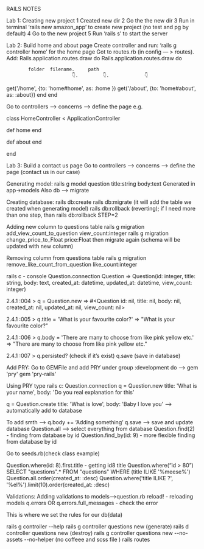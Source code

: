 RAILS NOTES

Lab 1:  Creating new project
1 Created new dir
2 Go the the new dir
3 Run in terminal ‘rails new amazon_app’ to create new project (no test and pg by default)
4 Go to the new project
5 Run ‘rails s’ to start the server

Lab 2: Build home and about page
Create controller and run: ‘rails g controller home’ for the home page
Got to routes.rb (in config — > routes). Add:
Rails.application.routes.draw do
  Rails.application.routes.draw do

			folder	filename.     path
                            👇.         👇.             👇
get('/home', {to: 'home#home', as: :home })
    get('/about', {to: 'home#about', as: :about})
  end
end



Go to controllers —> concerns —> define the page e.g.

class HomeController < ApplicationController

  def home
  end

  def about
  end

end



Lab 3: Build a contact us page
Go to controllers —> concerns —> define the page (contact us in our case)

Generating model:
rails g model question title:string body:text
Generated in app->models
Also db —> migrate

Creating database:
rails db:create
rails db:migrate (it will add the table we created when generating model)
rails db:rollback (reverting); if I need more than one step, than rails db:rollback STEP=2

Adding new column to questions table
rails g migration add_view_count_to_question view_count:integer
rails g migration change_price_to_Float price:Float
then migrate again (schema will be updated with new column)

Removing column from questions table
rails g migration remove_like_count_from_question like_count:integer

rails c - console
Question.connection
Question
 => Question(id: integer, title: string, body: text, created_at: datetime, updated_at: datetime, view_count: integer)

2.4.1 :004 > q = Question.new
 => #<Question id: nil, title: nil, body: nil, created_at: nil, updated_at: nil, view_count: nil>

2.4.1 :005 > q.title = 'What is your favourite color?'
 => "What is your favourite color?"

2.4.1 :006 > q.body = 'There are many to choose from like pink yellow etc.'
 => "There are many to choose from like pink yellow etc."

2.4.1 :007 > q.persisted? (check if it’s exist)
q.save (save in database)

Add PRY:
Go to GEMFile and add PRY under group :development do —>
	gem 'pry'
  	gem 'pry-rails'

Using PRY type rails c:
Question.connection
q = Question.new title: 'What is your name', body: 'Do you real explanation for this'

q = Question.create title: 'What is love', body: 'Baby I love you' —> automatically add to database

To add smth —> q.body += ‘Adding something’
q.save —> save and update database
Question.all —> select everything from database
Question.find(2) - finding from database by id
Question.find_by(id: 9) - more flexible finding from database by id


Go to seeds.rb(check class example)

Question.where(id: 8).first.title - getting id8 title
Question.where(“id > 80”)
SELECT "questions".* FROM "questions" WHERE (title ILIKE '%meese%')
Question.all.order(created_at: :desc)
Question.where('title ILIKE ?', '%el%').limit(10).order(created_at: :desc)


Validations:
Adding validations to models—>question.rb
reload! - reloading models
q.errors OR q.errors.full_messages - check the error

This is where we set the rules for our db(data)

rails g controller --help
rails g controller questions  new (generate)
rails d controller questions  new (destroy)
rails g controller questions new --no-assets --no-helper (no coffeee and scss file )
rails routes
